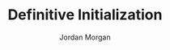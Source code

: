 ---
layout: post
tags: ["Swift"]
title: "Definitive Initialization"
author: Jordan Morgan
description: "Now that WWDC is here, let's start a new annual tradition. It's time for the very first WWDC Pregame Quiz."
image: /assets/images/logo.png
---
